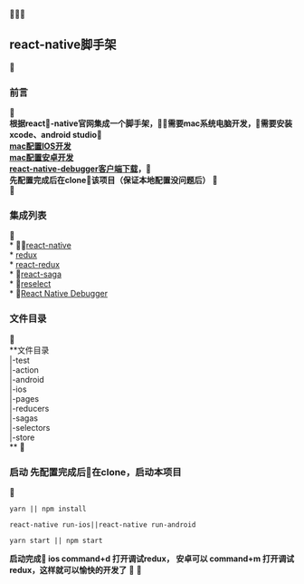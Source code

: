 <h2>react-native脚手架</h2>

<h3>前言</h3> <br/>
**根据react-native官网集成一个脚手架，需要mac系统电脑开发，需要安装xcode、android studio<br/>[mac配置IOS开发](https://facebook.github.io/react-native/docs/getting-started)<br/>[mac配置安卓开发](https://facebook.github.io/react-native/docs/getting-started)<br/>[react-native-debugger客户端下载](https://github.com/jhen0409/react-native-debugger/releases)，<br/>先配置完成后在clone该项目（保证本地配置没问题后）** <br/>
<h3>集成列表</h3> <br/>
    * [react-native](https://github.com/facebook/react-native)<br/>
    * [redux](https://github.com/reduxjs/redux)
    <br/>
    * [react-redux](https://github.com/reduxjs/react-redux)<br/>
    * [react-saga](https://github.com/reduxjs/react-redux)<br/>
    * [reselect](https://github.com/reduxjs/reselect)<br/>
    * [React Native Debugger](https://github.com/jhen0409/react-native-debugger)<br/>

<h3>文件目录</h3> <br/>
**文件目录<br/>|-test<br/>|-action<br/>|-android<br/>|-ios<br/>|-pages<br/>|-reducers<br/>|-sagas<br/>|-selectors<br/>|-store<br/>** <br/>
<h3>启动 先配置完成后在clone，启动本项目</h3> <br/>


```
yarn || npm install 

react-native run-ios||react-native run-android

yarn start || npm start 

```

**启动完成 ios command+d 打开调试redux， 安卓可以 command+m 打开调试 redux，这样就可以愉快的开发了**

